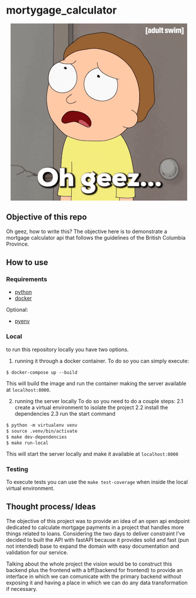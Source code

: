 # mortygage_calculator

<p align="center">
  <img src="https://raw.githubusercontent.com/LucasSRocha/mortygage_calculator/main/morty.gif" alt="morty oh gee" >
</p>

## Objective of this repo
Oh geez, how to write this?
The objective here is to demonstrate a mortgage calculator api that follows the guidelines of the British Columbia Province.

## How to use
### Requirements
- [python](https://www.python.org/downloads/)
- [docker](https://www.docker.com/get-started/)

Optional:
- [pyenv](https://github.com/pyenv/pyenv)


### Local
to run this repository locally you have two options.
1. running it through a docker container.
To do so you can simply execute:
```shell
$ docker-compose up --build
```
This will build the image and run the container making the server available at `localhost:8000`.


2. running the server locally
To do so you need to do a couple steps:
    2.1 create a virtual environment to isolate the project
    2.2 install the dependencies
    2.3 run the start command

```shell
$ python -m virtualenv venv
$ source .venv/bin/activate
$ make dev-dependencies 
$ make run-local
```
This will start the server locally and make it available at `localhost:8000`


### Testing
To execute tests you can use the `make test-coverage` when inside the local virtual environment.

## Thought process/ Ideas
The objective of this project was to provide an idea of an open api endpoint dedicated to calculate mortgage payments in a project that handles more things related to loans.
Considering the two days to deliver constraint I've decided to built the API with fastAPI because it provides solid and fast (pun not intended) base to expand the domain with easy documentation and validation for our service.

Talking about the whole project the vision would be to construct this backend plus the frontend with a bff(backend for frontend) to provide an interface in which we can comunicate with the primary backend without exposing it and having a place in which we can do any data transformation if necessary.

